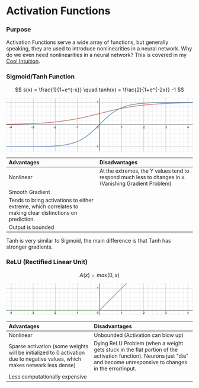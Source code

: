 # Activation Functions

### Purpose

Activation Functions serve a wide array of functions, but generally speaking, they are used to introduce nonlinearities in a neural network. Why do we even need nonlinearities in a neural network? This is covered in my [Cool Intuition](../cool-intuition.md#why-do-we-add-nonlinear-activation-functions-to-neural-networks). 

### Sigmoid/Tanh Function

$$
s(x) = \frac{1}{1+e^{-x}} \quad tanh(x) = \frac{2}{1+e^{-2x}} -1
$$

![Red - Sigmoid, Blue - Tanh](../../.gitbook/assets/image%20%286%29.png)

| Advantages | Disadvantages |
| :--- | :--- |
| Nonlinear | At the extremes, the Y values tend to respond much less to changes in x. \(Vanishing Gradient Problem\) |
| Smooth Gradient |  |
| Tends to bring activations to either extreme, which correlates to making clear distinctions on prediction. |  |
| Output is bounded |  |

Tanh is very similar to Sigmoid, the main difference is that Tanh has stronger gradients.

### ReLU \(Rectified Linear Unit\)

$$
A(x) = max(0, x)
$$

![](../../.gitbook/assets/image%20%288%29%20%281%29.png)



| Advantages | Disadvantages |
| :--- | :--- |
| Nonlinear | Unbounded \(Activation can blow up\) |
| Sparse activation \(some weights will be initialized to 0 activation due to negative values, which makes network less dense\) | Dying ReLU Problem \(when a weight gets stuck in the flat portion of the activation function\). Neurons just "die" and become unresponsive to changes in the error/input. |
| Less computationally expensive |  |


